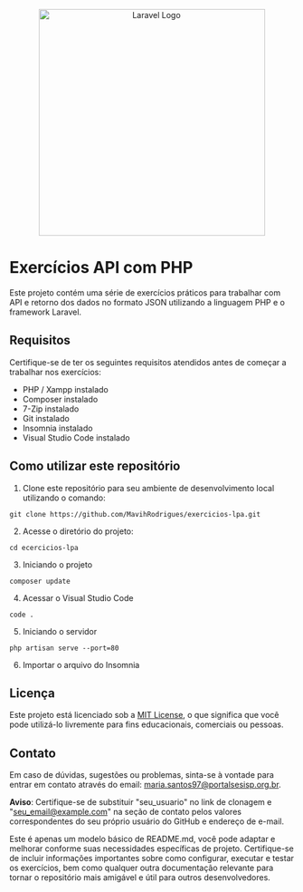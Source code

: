 <p align="center"><a href="https://laravel.com" target="_blank"><img src="https://raw.githubusercontent.com/laravel/art/master/logo-lockup/5%20SVG/2%20CMYK/1%20Full%20Color/laravel-logolockup-cmyk-red.svg" width="400" alt="Laravel Logo"></a></p>

# Exercícios API com PHP
Este projeto contém uma série de exercícios práticos para trabalhar com API e retorno dos dados no formato JSON utilizando a linguagem PHP e o framework Laravel.

## Requisitos
Certifique-se de ter os seguintes requisitos atendidos antes de começar a trabalhar nos exercícios:
* PHP / Xampp instalado
* Composer instalado
* 7-Zip instalado
* Git instalado
* Insomnia instalado
* Visual Studio Code instalado

## Como utilizar este repositório

1. Clone este repositório para seu ambiente de desenvolvimento local utilizando o comando:
```
git clone https://github.com/MavihRodrigues/exercicios-lpa.git
```
2. Acesse o diretório do projeto:
```
cd ecercicios-lpa
```
3. Iniciando o projeto
```
composer update
```
4. Acessar o Visual Studio Code
 ```
code .
```
5. Iniciando o servidor
```
php artisan serve --port=80
```
6. Importar o arquivo do Insomnia

## Licença
Este projeto está licenciado sob a [MIT License](LICENSE),
o que significa que você pode utilizá-lo livremente para fins educacionais, comerciais ou pessoas.

## Contato
Em caso de dúvidas, sugestões ou problemas, sinta-se à vontade para entrar em contato através do email: maria.santos97@portalsesisp.org.br.

**Aviso**: Certifique-se de substituir "seu_usuario" no link de clonagem e "seu_email@example.com" na seção de contato pelos valores correspondentes do seu próprio usuário do GitHub e endereço de e-mail.

Este é apenas um modelo básico de README.md, você pode adaptar e melhorar conforme suas necessidades específicas de projeto. Certifique-se de incluir informações importantes sobre como configurar, executar e testar os exercícios, bem como qualquer outra documentação relevante para tornar o repositório mais amigável e útil para outros desenvolvedores.

